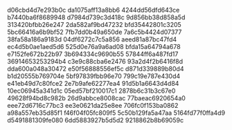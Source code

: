 d06cbd4d7e293b0c
da1075aff13a8bb6
4244dd56dfd643ce
b7440ba6f8689948
d7984d739c3d418c
9d856bb38d858a5d
313420bfbb26e247
2da582af9bd47232
bfd35442801c3205
5bc66416a6b9bf52
7fb7dd0b49a650de
7a6c5b4424d07377
38fa58a186a9183d
04df6272c7c5a856
aeed81a87bc47fd4
ec4d5b0ae1aed5d6
525d0e76a9a6ad08
bfda15a64794a678
e7152fe672b22b97
3b694334c9690b55
57844ff6a487fd17
36914653253294b4
c3e9c88cba6e2476
93a2d4f2b6416f8d
dda600a048a30472
e50f56888556ef5c
d871d339889b80d4
b1d20555b769704e
5bf97839fbb96e70
799c19e787e430d4
e41eb49d7c80fce2
2e7b9afe62277ea4
91d5b1a6643d4d84
10ec06945a341d1c
05ed57bf210017c1
2878b6c31b3c67e0
49628f94bd8c982b
26d9abbce8008cac
77baeac6920654a0
eee72d6716c77bc3
ee3e0621da25e8ee
706fc0f153ba0862
a98a557eb35d85f1
f46f04f05fc809f5
5c50b129fa5a47aa
5164fd77f0ffa4d9
d5491881309fe080
6dd5883927b5d5d2
9218862b8b69059c
